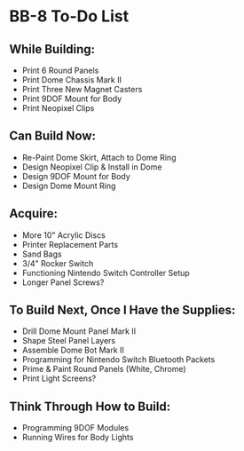 # BB-8 To-Do List

## While Building:

* Print 6 Round Panels
* Print Dome Chassis Mark II
* Print Three New Magnet Casters
* Print 9DOF Mount for Body
* Print Neopixel Clips

## Can Build Now:

* Re-Paint Dome Skirt, Attach to Dome Ring
* Design Neopixel Clip & Install in Dome
* Design 9DOF Mount for Body
* Design Dome Mount Ring

## Acquire:

* More 10" Acrylic Discs
* Printer Replacement Parts
* Sand Bags
* 3/4" Rocker Switch
* Functioning Nintendo Switch Controller Setup
* Longer Panel Screws?

## To Build Next, Once I Have the Supplies:

* Drill Dome Mount Panel Mark II
* Shape Steel Panel Layers
* Assemble Dome Bot Mark II
* Programming for Nintendo Switch Bluetooth Packets
* Prime & Paint Round Panels (White, Chrome)
* Print Light Screens?

## Think Through How to Build:

* Programming 9DOF Modules
* Running Wires for Body Lights
